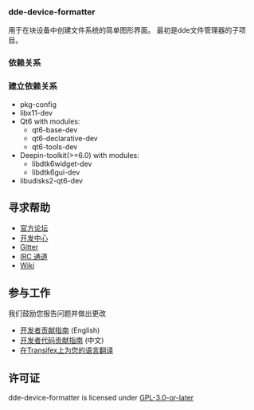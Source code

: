 ### dde-device-formatter

用于在块设备中创建文件系统的简单图形界面。
最初是dde文件管理器的子项目。

### 依赖关系

### 建立依赖关系

* pkg-config
* libx11-dev
* Qt6 with modules:
  - qt6-base-dev
  - qt6-declarative-dev
  - qt6-tools-dev
* Deepin-toolkit(>=6.0) with modules:
  - libdtk6widget-dev
  - libdtk6gui-dev
* libudisks2-qt6-dev

## 寻求帮助

 - [官方论坛](https://bbs.deepin.org/)
 - [开发中心](https://github.com/linuxdeepin/developer-center)
 - [Gitter](https://gitter.im/orgs/linuxdeepin/rooms)
 - [IRC 通道](https://webchat.freenode.net/?channels=deepin)
 - [Wiki](https://wiki.deepin.org/)

## 参与工作

我们鼓励您报告问题并做出更改

 - [开发者贡献指南](https://github.com/linuxdeepin/developer-center/wiki/Contribution-Guidelines-for-Developers-en) (English)
 - [开发者代码贡献指南](https://github.com/linuxdeepin/developer-center/wiki/Contribution-Guidelines-for-Developers) (中文)
 - [在Transifex上为您的语言翻译](https://www.transifex.com/linuxdeepin/deepin-device-formatter/)

## 许可证

dde-device-formatter is licensed under [GPL-3.0-or-later](LICENSE)
